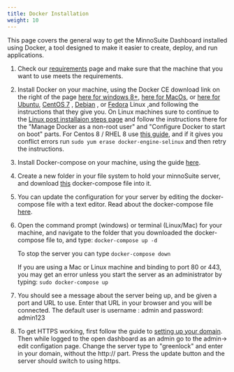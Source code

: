 ```yaml
---
title: Docker Installation
weight: 10
---
```


This page covers the general way to get the MinnoSuite Dashboard installed using Docker, a tool designed to make it easier to create, deploy, and run applications.

1.  Check our [requirements](../requirements) page and make sure that the machine that you want to use meets the requirements.  

2.  Install Docker on your machine, using the Docker CE download link on the right of the page [here for windows 8+](https://docs.docker.com/docker-for-windows/install/), [here for MacOs](https://docs.docker.com/docker-for-mac/install/), or [here for Ubuntu](https://docs.docker.com/install/linux/docker-ce/ubuntu/), [CentOS 7](https://docs.docker.com/engine/install/centos/) , [Debian](https://docs.docker.com/engine/install/debian/) , or [Fedora](https://docs.docker.com/engine/install/fedora/) Linux  ,and following the instructions that they give you.  On Linux machines sure to continue to the [Linux post installaion steps page](https://docs.docker.com/install/linux/linux-postinstall/) and follow the instructions there for the "Manage Docker as a non-root user" and "Configure Docker to start on boot" parts.  For Centos 8 / RHEL 8 use [this guide](https://linuxconfig.org/how-to-install-docker-in-rhel-8), and if it gives you conflict errors run `sudo yum erase docker-engine-selinux` and then retry the instructions.

2.  Install Docker-compose on your machine, using the guide [here](https://docs.docker.com/compose/install/).

3.  Create a new folder in your file system to hold your minnoSuite server, and download [this](./docker-compose.yml) docker-compose file into it.

4.  You can update the configuration for your server by editing the docker-compose file with a text editor.  Read about the docker-compose file [here](./configfile).

5.  Open the command prompt (windows) or terminal (Linux/Mac) for your machine, and navigate to the folder that you downloaded the docker-compose file to, and type: 
	`docker-compose up -d`

	To stop the server you can type `docker-compose down`

	If you are using a Mac or Linux machine and binding to port 80 or 443, you may get an error unless you start the server as an administrator by typing:
	`sudo docker-compose up`

6.  You should see a message about the server being up, and be given a port and URL to use.  Enter that URL in your browser and you will be connected.  The default user is username : admin and password: admin123

7.  To get HTTPS working, first follow the guide to [setting up your domain](./domain).  Then while logged to the open dashboard as an admin go to the admin-> edit configation page.  Change the server type to "greenlock" and enter in your domain, without the http:// part.  Press the update button and the server should switch to using https.